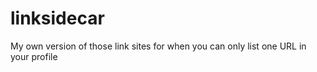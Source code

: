 # linksidecar
My own version of those link sites for when you can only list one URL in your profile
